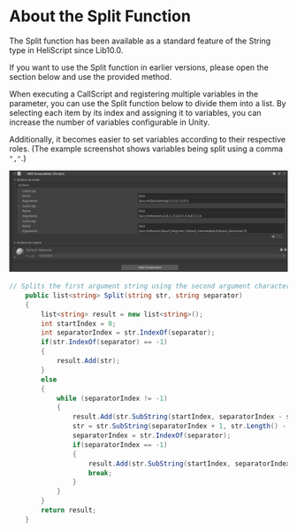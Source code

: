 # About the Split Function  

The Split function has been available as a standard feature of the String type in HeliScript since Lib10.0.  

If you want to use the Split function in earlier versions, please open the section below and use the provided method.  

When executing a CallScript and registering multiple variables in the parameter, you can use the Split function below to divide them into a list. By selecting each item by its index and assigning it to variables, you can increase the number of variables configurable in Unity.  

Additionally, it becomes easier to set variables according to their respective roles. (The example screenshot shows variables being split using a comma `","`.)  

![HSSplit](img/HSSplit.jpg)  

```csharp
// Splits the first argument string using the second argument character and returns a list.
    public list<string> Split(string str, string separator)
    {
        list<string> result = new list<string>();
        int startIndex = 0;
        int separatorIndex = str.IndexOf(separator);
        if(str.IndexOf(separator) == -1)
        {
            result.Add(str);
        }
        else
        {
            while (separatorIndex != -1)
            {
                result.Add(str.SubString(startIndex, separatorIndex - startIndex));
                str = str.SubString(separatorIndex + 1, str.Length() - separatorIndex + 1);
                separatorIndex = str.IndexOf(separator);
                if(separatorIndex == -1)
                {
                    result.Add(str.SubString(startIndex, separatorIndex - startIndex));
                    break;
                }
            }
        }          
        return result;
    }
```